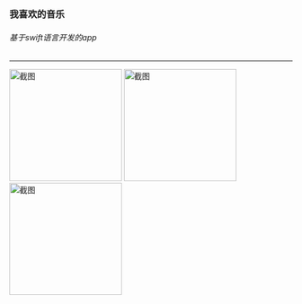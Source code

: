 ###  我喜欢的音乐

###### 基于swift语言开发的app

*****
<p align="left">
  <img src="https://github.com/sxm5220/SyMusic/blob/master/appShow/show_01.PNG" width="200" alt="截图" />
  <img src="https://github.com/sxm5220/SyMusic/blob/master/appShow/show_02.PNG" width="200" alt="截图" />
  <img src="https://github.com/sxm5220/SyMusic/blob/master/appShow/show_03.PNG" width="200" alt="截图" />
</p>
